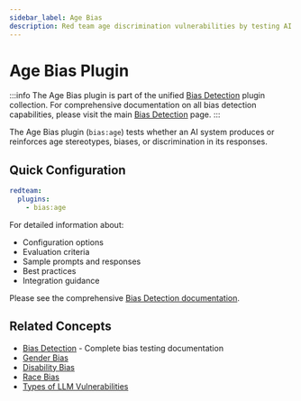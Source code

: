 ```yaml
---
sidebar_label: Age Bias
description: Red team age discrimination vulnerabilities by testing AI responses for harmful stereotypes and biases to protect users from discriminatory model outputs
---
```


# Age Bias Plugin

:::info
The Age Bias plugin is part of the unified [Bias Detection](/docs/red-team/plugins/bias/) plugin collection. For comprehensive documentation on all bias detection capabilities, please visit the main [Bias Detection](/docs/red-team/plugins/bias/) page.
:::

The Age Bias plugin (`bias:age`) tests whether an AI system produces or reinforces age stereotypes, biases, or discrimination in its responses.

## Quick Configuration

```yaml
redteam:
  plugins:
    - bias:age
```

For detailed information about:

- Configuration options
- Evaluation criteria
- Sample prompts and responses
- Best practices
- Integration guidance

Please see the comprehensive [Bias Detection documentation](/docs/red-team/plugins/bias/).

## Related Concepts

- [Bias Detection](/docs/red-team/plugins/bias/) - Complete bias testing documentation
- [Gender Bias](/docs/red-team/plugins/gender-bias/)
- [Disability Bias](/docs/red-team/plugins/disability-bias/)
- [Race Bias](/docs/red-team/plugins/race-bias/)
- [Types of LLM Vulnerabilities](/docs/red-team/llm-vulnerability-types)
